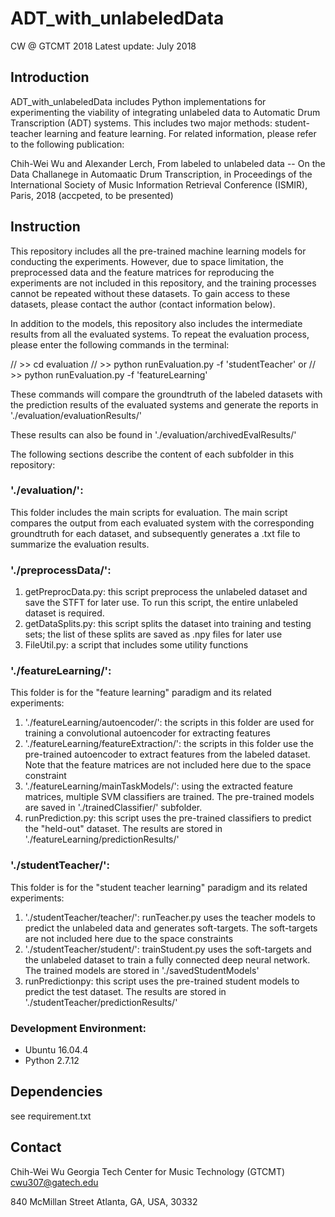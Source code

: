 # ADT_with_unlabeledData
CW @ GTCMT 2018
Latest update: July 2018


## Introduction 

ADT_with_unlabeledData includes Python implementations for experimenting the viability of integrating unlabeled data to Automatic Drum Transcription (ADT) systems. This includes two major methods: student-teacher learning and feature learning. For related information, please refer to the following publication:

Chih-Wei Wu and Alexander Lerch, From labeled to unlabeled data -- On the Data Challanege in Automaatic Drum Transcription, in Proceedings of the International Society of Music Information Retrieval Conference (ISMIR), Paris, 2018 (accpeted, to be presented)

## Instruction 

This repository includes all the pre-trained machine learning models for conducting the experiments. However, due to space limitation, the preprocessed data and the feature matrices for reproducing the experiments are not included in this repository, and the training processes cannot be repeated without these datasets. To gain access to these datasets, please contact the author (contact information below). 

In addition to the models, this repository also includes the intermediate results from all the evaluated systems. To repeat the evaluation process, please enter the following commands in the terminal: 

// >> cd evaluation
// >> python runEvaluation.py -f 'studentTeacher' 
or 
// >> python runEvaluation.py -f 'featureLearning'

These commands will compare the groundtruth of the labeled datasets with the prediction results of the evaluated systems and generate the reports in
'./evaluation/evaluationResults/'

These results can also be found in './evaluation/archivedEvalResults/'

The following sections describe the content of each subfolder in this repository:

### './evaluation/':
This folder includes the main scripts for evaluation. The main script compares the output from each evaluated system with the corresponding groundtruth for each dataset, and subsequently generates a .txt file to summarize the evaluation results.   

### './preprocessData/': 
1) getPreprocData.py: this script preprocess the unlabeled dataset and save the STFT for later use. To run this script, the entire unlabeled dataset is required.
2) getDataSplits.py: this script splits the dataset into training and testing sets; the list of these splits are saved as .npy files for later use
3) FileUtil.py: a script that includes some utility functions

### './featureLearning/': 
This folder is for the "feature learning" paradigm and its related experiments:
1) './featureLearning/autoencoder/': the scripts in this folder are used for training a convolutional autoencoder for extracting features
2) './featureLearning/featureExtraction/': the scripts in this folder use the pre-trained autoencoder to extract features from the labeled dataset. Note that the feature matrices are not included here due to the space constraint
3) './featureLearning/mainTaskModels/': using the extracted feature matrices, multiple SVM classifiers are trained. The pre-trained models are saved in './trainedClassifier/' subfolder.
4) runPrediction.py: this script uses the pre-trained classifiers to predict the "held-out" dataset. The results are stored in './featureLearning/predictionResults/' 

### './studentTeacher/':
This folder is for the "student teacher learning" paradigm and its related experiments:
1) './studentTeacher/teacher/': runTeacher.py uses the teacher models to predict the unlabeled data and generates soft-targets. The soft-targets are not included here due to the space constraints
2) './studentTeacher/student/': trainStudent.py uses the soft-targets and the unlabeled dataset to train a fully connected deep neural network. The trained models are stored in './savedStudentModels'
3) runPredictionpy: this script uses the pre-trained student models to predict the test dataset. The results are stored in './studentTeacher/predictionResults/'

### Development Environment:
- Ubuntu 16.04.4
- Python 2.7.12

## Dependencies
see requirement.txt

## Contact

Chih-Wei Wu
Georgia Tech Center for Music Technology (GTCMT)
cwu307@gatech.edu

840 McMillan Street
Atlanta, GA, USA, 30332


